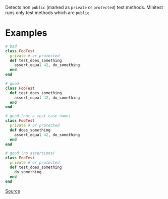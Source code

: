 
Detects non `public` (marked as `private` or `protected`) test methods.
Minitest runs only test methods which are `public`.

# Examples

```ruby
# bad
class FooTest
  private # or protected
  def test_does_something
    assert_equal 42, do_something
  end
end

# good
class FooTest
  def test_does_something
    assert_equal 42, do_something
  end
end

# good (not a test case name)
class FooTest
  private # or protected
  def does_something
    assert_equal 42, do_something
  end
end

# good (no assertions)
class FooTest
  private # or protected
  def test_does_something
    do_something
  end
end
```

[Source](http://www.rubydoc.info/gems/rubocop/RuboCop/Cop/Minitest/NonPublicTestMethod)